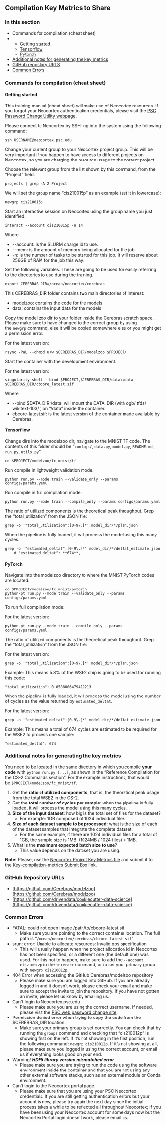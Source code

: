 ## Compilation Key Metrics to Share

### In this section
* Commands for compilation (cheat sheet)
*    * [Getting started](#commands-for-compilation-cheat-sheet)
     * [Tensorflow](#tensorflow)
     * [Pytorch](*pytorch)
* [Additional notes for generating the key metrics](#additional-notes-for-generating-the-key-metrics)
* [GitHub repostory URLS](github-repository-urls)
* [Common Errors](#common-errors)


### Commands for compilation (cheat sheet)
#### Getting started

This training manual (cheat sheet) will make use of Neocortex resources. If you forgot your Neocortex authentication credentials, please visit the [PSC Password Change Utility webpage](https://apr.psc.edu).

Please connect to Neocortex by SSH-ing into the system using the following command:
```
ssh USERNAME@neocortex.psc.edu
```

Change your current group to your Neocortex project group. This will be very important if you happen to have access to different projects on Neocortex, so you are charging the resource usage to the correct project. 

Choose the relevant group from the list shown by this command, from the “Project” field.
```
projects | grep -A 2 Project
```

We will set the group name “cis210015p” as an example (set it in lowercase):
```
newgrp cis210015p
```

Start an interactive session on Neocortex using the group name you just identified:
```
interact --account cis210015p -n 14
```

Where
* --account: is the SLURM charge id to use.
* --mem: is the amount of memory being allocated for the job
* -n: is the number of tasks to be started for this job. It will reserve about 256GB of RAM for the job this way.
  
Set the following variables. These are going to be used for easily referring to the directories to use during the training.
```
export CEREBRAS_DIR=/ocean/neocortex/cerebras
```

This CEREBRAS_DIR folder contains two main directories of interest:
* modelzoo: contains the code for the models
* data: contains the input data for the models
  
Copy the model zoo dir to your folder inside the Cerebras scratch space. Please make sure to have changed to the correct group by using the `newgrp` command, else it will be copied somewhere else or you might get a permission error.

For the latest version:
```
rsync -PaL --chmod u+w $CEREBRAS_DIR/modelzoo $PROJECT/
```

Start the container with the development environment.

For the latest version:
```
singularity shell --bind $PROJECT,$CEREBRAS_DIR/data:/data $CEREBRAS_DIR/cbcore_latest.sif
```
Where
* --bind $DATA_DIR:/data: will mount the DATA_DIR (with ogb/ tfds/ wikitext-103/ ) on “/data” inside the container.
* cbcore-latest.sif: is the latest version of the container made available by Cerebras.
  
#### TensorFlow
Change dirs into the modelzoo dir, navigate to the MNIST TF code. The contents of this folder should be “`configs/`, `data.py`, `model.py`, `README.md`, `run.py`, `utils.py`”.
```
cd $PROJECT/modelzoo/fc_mnist/tf
```

Run compile in lightweight validation mode.
```
python run.py --mode train --validate_only --params configs/params.yaml
```

Run compile in full compilation mode.
```
python run.py --mode train --compile_only --params configs/params.yaml
```

The ratio of utilized components is the theoretical peak throughput. Grep the “total_utilization” from the JSON file:
```
grep -o '"total_utilization":[0-9\.]*' model_dir/*/plan.json
```

When the pipeline is fully loaded, it will process the model using this many cycles.
```
grep -o '"estimated_deltat":[0-9\.]*' model_dir/*/deltat_estimate.json
    # "estimated_deltat": **674**,
```

#### PyTorch
Navigate into the modelzoo directory to where the MNIST PyTorch codes are located.
```
cd $PROJECT/modelzoo/fc_mnist/pytorch
python-pt run.py --mode train --validate_only --params configs/params.yaml
```

To run full compilation mode:

For the latest version:
```
python-pt run.py --mode train --compile_only --params configs/params.yaml
```
The ratio of utilized components is the theoretical peak throughput. Grep the “total_utilization” from the JSON file:

For the latest version:
```
grep -o '"total_utilization":[0-9\.]*' model_dir/*/plan.json
```

Example: This means 5.8% of the WSE2 chip is going to be used for running this code:
```
"total_utilization": 0.0588006479419213
```

When the pipeline is fully loaded, it will process the model using the number of cycles as the value returned by `estimated_deltat`.

For the latest version:
```
grep -o '"estimated_deltat":[0-9\.]*' model_dir/*/deltat_estimate.json
```

Example: This means a total of 674 cycles are estimated to be required for the WSE2 to process one sample:
```
"estimated_deltat": 674
```

### Additional notes for generating the key metrics

You need to be located in the same directory in which you compile **your code** with `python run.py [...]`, as shown in the “Reference Compilation for the CS-2 Commands section”. For the example instructions, that would be `$PROJECT/modelzoo/fc_mnist/tf`.
1. Get the **ratio of utilized components**, that is, the theoretical peak usage from the total WSE2 in the CS-2.
2. Get the **total number of cycles per sample**: when the pipeline is fully loaded, it will process the model using this many cycles.
3. **Size of the input dataset**: how big is the total set of files for the dataset?
   * For example: 1GB composed of 1024 individual files
4. **Size of each dataset sample to be processed**: what is the size of each of the dataset samples that integrate the complete dataset.
   * For the same example, if there are 1024 individual files for a total of 1GB, the sample size is 1MB. (1024MB / 1024 files) = 1MB.
5. What is the **maximum expected batch size to use**?
   * This value depends on the dataset you are using.

  
**Note:** Please, use the [Neocortex Project Key Metrics file](https://portal.neocortex.psc.edu/home) and submit it to the [Key-compilation-metrics Submit Box link](https://cmu.app.box.com/f/2e34313bdacf410a96b28e34b7d8f4b3).

### GitHub Repository URLs
* [https://github.com/Cerebras/modelzoo](https://github.com/Cerebras/modelzoo)
* [https://github.com/drivendata/cookiecutter-data-science](https://github.com/drivendata/cookiecutter-data-science)
  
### Common Errors
* FATAL: could not open image /path/to/cbcore-latest.sif
   * Make sure you are pointing to the correct container location. The full path is “`/ocean/neocortex/cerebras/cbcore-latest.sif`"
* srun: error: Unable to allocate resources: Invalid qos specification
   * This will usually happen when the project allocation id in Neocortex has not been specified, or a different one (the default one) was used. For this not to happen, make sure to add the `--account cis210012p` to the `interact` command, or to set your primary group with `newgrp cis210012p`.
* 404 Error when accessing the GitHub Cerebras/modelzoo repository
   * Please make sure you are logged into GitHub. If you are already logged in and it doesn’t work, please check your email and make sure to accept the invite to join the repository. If you have not gotten an invite, please let us know by emailing us.
* Can't login to Neocortex.psc.edu
   * Please make sure you are using the correct username. If needed, please visit the [PSC web password change site](https://apr.psc.edu/).
* Permission denied error when trying to copy the code from the $CEREBRAS_DIR location.
   * Make sure your primary group is set correctly. You can check that by running the `groups` command and checking that “cis210012p” is showing first on the left. If it’s not showing in the first position, run the following command: `newgrp cis210012p`. If it’s not showing at all, please make sure you logged in using the correct account, or email us if everything looks good on your end.
* Warning! ***HDF5 library version mismatched error***
   * Please make sure you are trying to run the code using the software environment inside the container and that you are not using any other external software stacks, such as an external module or Conda environment.
* Can’t login to the Neocortex portal page.
   * Please make sure that you are using your PSC Neocortex credentials. If you are still getting authentication errors but your account is new, please try again the next day since the initial process takes a while to be reflected all throughout Neocortex; if you have been using your Neocortex account for some days now but the Neocortex Portal login doesn’t work, please email us.

